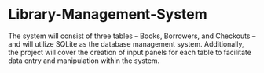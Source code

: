 # Library-Management-System
The system will consist of three tables – Books, Borrowers, and Checkouts – and will utilize SQLite as the database management system. Additionally, the project will cover the creation of input panels for each table to facilitate data entry and manipulation within the system.
